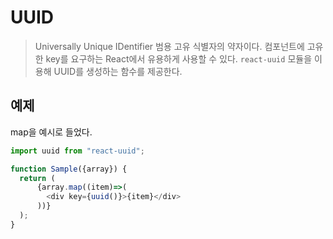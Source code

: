 # UUID

> Universally Unique IDentifier 범용 고유 식별자의 약자이다. 컴포넌트에 고유한 key를 요구하는 React에서 유용하게 사용할 수 있다.
> `react-uuid` 모듈을 이용해 UUID를 생성하는 함수를 제공한다.

## 예제
map을 예시로 들었다.
```js
import uuid from "react-uuid";

function Sample({array}) {
  return (
      {array.map((item)=>(
        <div key={uuid()}>{item}</div>
      ))}
  );
}
```
